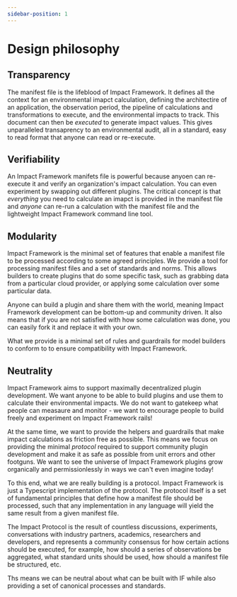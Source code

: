 ```yaml
---
sidebar-position: 1
---
```


# Design philosophy

## Transparency

The manifest file is the lifeblood of Impact Framework. It defines all the context for an environmental imapct calculation, defining the architectire of an application, the observation period, the pipeline of calculations and transformations to execute, and the environmental impacts to track. This document can then be *executed* to generate impact values. This gives unparalleled transaprency to an environmental audit, all in a standard, easy to read format that anyone can read or re-execute.


## Verifiability

An Impact Framework manifets file is powerful because anyoen can re-execute it and verify an organization's impact calculation. You can even experiment by swapping out different plugins. The critical concept is that *everything* you need to calculate an imapct is provided in the manifest file and *anyone* can re-run a calculation with the manifest file and the lightweight Impact Framework command line tool.


## Modularity

Impact Framework is the minimal set of features that enable a manifest file to be processed according to some agreed principles. We provide a tool for processing manifest files and a set of standards and norms. This allows builders to create plugins that do some specific task, such as grabbing data from a particular cloud provider, or applying some calculation over some particular data.

Anyone can build a plugin and share them with the world, meaning Impact Framework development can be bottom-up and community driven. It also means that if you are not satisfied with how some calculation was done, you can easily fork it and replace it with your own.

What we provide is a minimal set of rules and guardrails for model builders to conform to to ensure compatibility with Impact Framework.


## Neutrality

Impact Framework aims to support maximally decentralized plugin development. We want anyone to be able to build plugins and use them to calculate their environmental impacts. We do not want to gatekeep what people can measaure and monitor - we want to encourage people to build freely and experiment on Impact Framework rails! 

At the same time, we want to provide the helpers and guardrails that make impact calculations as friction free as possible. This means we focus on providing the minimal *protocol* required to support community plugin development and make it as safe as possible from unit errors and other footguns. We want to see the universe of Impact Framework plugins grow organically and permissionlessly in ways we can't even imagine today!

To this end, what we are really building is a protocol. Impact Framework is just a Typescript implementation of the protocol. The protocol itself is a set of fundamental principles that define how a manifest file should be processed, such that any implementation in any language will yield the same result from a given manifest file. 

The Impact Protocol is the result of countless discussions, experiments, conversations with industry partners, academics, researchers and developers, and represents a community consensus for how certain actions should be executed, for example, how should a series of observations be aggregated, what standard units should be used, how should a manifest file be structured, etc.

Ths means we can be neutral about what can be built with IF while also providing a set of canonical processes and standards.
